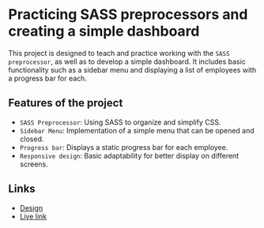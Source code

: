 # Practicing SASS preprocessors and creating a simple dashboard

This project is designed to teach and practice working with the `SASS preprocessor`, as well as to develop a simple dashboard. It includes basic functionality such as a sidebar menu and displaying a list of employees with a progress bar for each.

## Features of the project

- `SASS Preprocessor`: Using SASS to organize and simplify CSS.
- `Sidebar Menu`: Implementation of a simple menu that can be opened and closed.
- `Progress bar`: Displays a static progress bar for each employee.
- `Responsive design`: Basic adaptability for better display on different screens.

## Links

- [Design](https://www.figma.com/design/9WoxZ7ct5bDY2p2xbpqjbP/Dashboard-UI-Kit?node-id=0-1&t=jhVZHWhpA2GHRbBI-0)
- [Live link](https://kristinahranovska.github.io/sass-project/)
